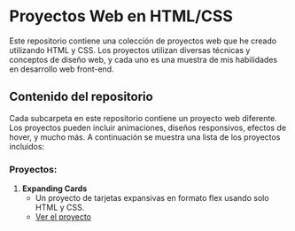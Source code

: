 # Proyectos Web en HTML/CSS

Este repositorio contiene una colección de proyectos web que he creado utilizando HTML y CSS. Los proyectos utilizan diversas técnicas y conceptos de diseño web, y cada uno es una muestra de mis habilidades en desarrollo web front-end.

## Contenido del repositorio

Cada subcarpeta en este repositorio contiene un proyecto web diferente. Los proyectos pueden incluir animaciones, diseños responsivos, efectos de hover, y mucho más. A continuación se muestra una lista de los proyectos incluidos:

### Proyectos:

1. **Expanding Cards**
   - Un proyecto de tarjetas expansivas en formato flex usando solo HTML y CSS.
   - [Ver el proyecto](https://splendorous-hotteok-81d77e.netlify.app/)
